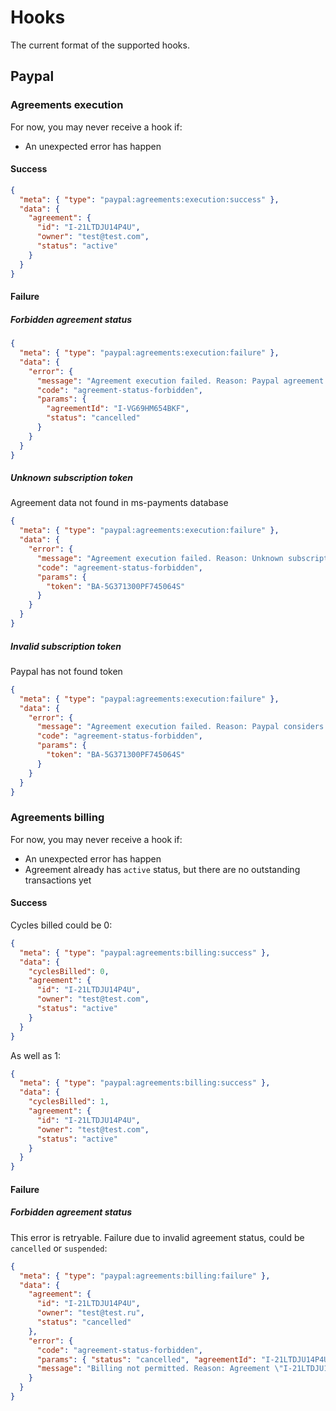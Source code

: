 # Hooks
The current format of the supported hooks.

## Paypal

### Agreements execution
For now, you may never receive a hook if:
* An unexpected error has happen

#### Success

```json
{
  "meta": { "type": "paypal:agreements:execution:success" },
  "data": {
    "agreement": {
      "id": "I-21LTDJU14P4U",
      "owner": "test@test.com",
      "status": "active"  
    }
  }
}
```

#### Failure

##### Forbidden agreement status
```json
{
  "meta": { "type": "paypal:agreements:execution:failure" },
  "data": {
    "error": {
      "message": "Agreement execution failed. Reason: Paypal agreement \"I-VG69HM654BKF\" has status: \"cancelled\", not \"active\"",
      "code": "agreement-status-forbidden",
      "params": {
        "agreementId": "I-VG69HM654BKF",
        "status": "cancelled"  
      }
    }
  }
}
```

##### Unknown subscription token
Agreement data not found in ms-payments database
```json
{
  "meta": { "type": "paypal:agreements:execution:failure" },
  "data": {
    "error": {
      "message": "Agreement execution failed. Reason: Unknown subscription token \"BA-5G371300PF745064S\"",
      "code": "agreement-status-forbidden",
      "params": {
        "token": "BA-5G371300PF745064S"  
      }
    }
  }
}
```

##### Invalid subscription token
Paypal has not found token
```json
{
  "meta": { "type": "paypal:agreements:execution:failure" },
  "data": {
    "error": {
      "message": "Agreement execution failed. Reason: Paypal considers token \"BA-5G371300PF745064S\" as invalid",
      "code": "agreement-status-forbidden",
      "params": {
        "token": "BA-5G371300PF745064S"  
      }
    }
  }
}
```

### Agreements billing
For now, you may never receive a hook if:
* An unexpected error has happen
* Agreement already has `active` status, but there are no outstanding transactions yet

#### Success

Cycles billed could be 0:

```json
{
  "meta": { "type": "paypal:agreements:billing:success" },
  "data": {
    "cyclesBilled": 0,
    "agreement": {
      "id": "I-21LTDJU14P4U",
      "owner": "test@test.com",
      "status": "active"
    }
  }
}
```

As well as 1:
```json
{
  "meta": { "type": "paypal:agreements:billing:success" },
  "data": {
    "cyclesBilled": 1,
    "agreement": {
      "id": "I-21LTDJU14P4U",
      "owner": "test@test.com",
      "status": "active"
    }
  }
}
```

#### Failure

##### Forbidden agreement status
This error is retryable.
Failure due to invalid agreement status, could be `cancelled` or `suspended`:
```json
{
  "meta": { "type": "paypal:agreements:billing:failure" },
  "data": {
    "agreement": {
      "id": "I-21LTDJU14P4U",
      "owner": "test@test.ru",
      "status": "cancelled"
    },
    "error": {
      "code": "agreement-status-forbidden",
      "params": { "status": "cancelled", "agreementId": "I-21LTDJU14P4U" },
      "message": "Billing not permitted. Reason: Agreement \"I-21LTDJU14P4U\" has status \"cancelled\""
    }
  }
}
```
